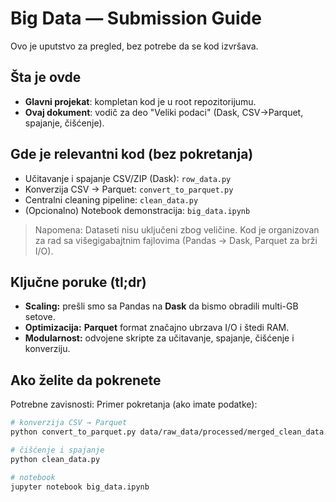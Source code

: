 # Big Data — Submission Guide

Ovo je uputstvo za pregled, bez potrebe da se kod izvršava.

## Šta je ovde
- **Glavni projekat**: kompletan kod je u root repozitorijumu.
- **Ovaj dokument**: vodič za deo "Veliki podaci" (Dask, CSV→Parquet, spajanje, čišćenje).

## Gde je relevantni kod (bez pokretanja)
- Učitavanje i spajanje CSV/ZIP (Dask): `row_data.py`
- Konverzija CSV → Parquet: `convert_to_parquet.py`
- Centralni cleaning pipeline: `clean_data.py`
- (Opcionalno) Notebook demonstracija: `big_data.ipynb`

> Napomena: Dataseti nisu uključeni zbog veličine. Kod je organizovan za rad sa višegigabajt­nim fajlovima (Pandas → Dask, Parquet za brži I/O).

## Ključne poruke (tl;dr)
- **Scaling:** prešli smo sa Pandas na **Dask** da bismo obradili multi-GB setove.  
- **Optimizacija:** **Parquet** format značajno ubrzava I/O i štedi RAM.  
- **Modularnost:** odvojene skripte za učitavanje, spajanje, čišćenje i konverziju.  

## Ako želite da pokrenete
Potrebne zavisnosti:
Primer pokretanja (ako imate podatke):
```bash
# konverzija CSV → Parquet
python convert_to_parquet.py data/raw_data/processed/merged_clean_data.csv

# čišćenje i spajanje
python clean_data.py

# notebook
jupyter notebook big_data.ipynb



